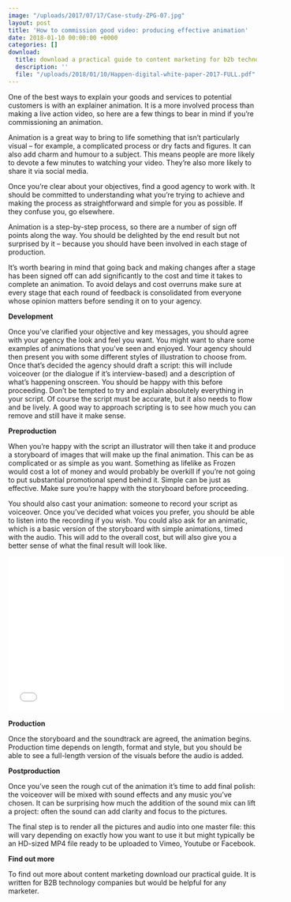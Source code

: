 ```yaml
---
image: "/uploads/2017/07/17/Case-study-ZPG-07.jpg"
layout: post
title: 'How to commission good video: producing effective animation'
date: 2018-01-10 00:00:00 +0000
categories: []
download:
  title: download a practical guide to content marketing for b2b technology companies
  description: ''
  file: "/uploads/2018/01/10/Happen-digital-white-paper-2017-FULL.pdf"
---
```

One of the best ways to explain your goods and services to potential customers is with an explainer animation. It is a more involved process than making a live action video, so here are a few things to bear in mind if you’re commissioning an animation.

Animation is a great way to bring to life something that isn’t particularly visual – for example, a complicated process or dry facts and figures. It can also add charm and humour to a subject. This means people are more likely to devote a few minutes to watching your video. They’re also more likely to share it via social media.

Once you’re clear about your objectives, find a good agency to work with. It should be committed to understanding what you’re trying to achieve and making the process as straightforward and simple for you as possible. If they confuse you, go elsewhere.

Animation is a step-by-step process, so there are a number of sign off points along the way. You should be delighted by the end result but not surprised by it – because you should have been involved in each stage of production.

It’s worth bearing in mind that going back and making changes after a stage has been signed off can add significantly to the cost and time it takes to complete an animation. To avoid delays and cost overruns make sure at every stage that each round of feedback is consolidated from everyone whose opinion matters before sending it on to your agency.

**Development**

Once you’ve clarified your objective and key messages, you should agree with your agency the look and feel you want. You might want to share some examples of animations that you’ve seen and enjoyed. Your agency should then present you with some different styles of illustration to choose from. Once that’s decided the agency should draft a script: this will include voiceover (or the dialogue if it’s interview-based) and a description of what’s happening onscreen. You should be happy with this before proceeding. Don’t be tempted to try and explain absolutely everything in your script. Of course the script must be accurate, but it also needs to flow and be lively. A good way to approach scripting is to see how much you can remove and still have it make sense.

**Preproduction**

When you’re happy with the script an illustrator will then take it and produce a storyboard of images that will make up the final animation. This can be as complicated or as simple as you want. Something as lifelike as Frozen would cost a lot of money and would probably be overkill if you’re not going to put substantial promotional spend behind it. Simple can be just as effective. Make sure you’re happy with the storyboard before proceeding.

You should also cast your animation: someone to record your script as voiceover. Once you’ve decided what voices you prefer, you should be able to listen into the recording if you wish. You could also ask for an animatic, which is a basic version of the storyboard with simple animations, timed with the audio. This will add to the overall cost, but will also give you a better sense of what the final result will look like.

<iframe width="560" height="315" src="[https://player.vimeo.com/video/141031500](https://player.vimeo.com/video/141031500 "https://player.vimeo.com/video/141031500")" frameborder="0" allowfullscreen=""></iframe>

**Production**

Once the storyboard and the soundtrack are agreed, the animation begins. Production time depends on length, format and style, but you should be able to see a full-length version of the visuals before the audio is added.

**Postproduction**

Once you’ve seen the rough cut of the animation it’s time to add final polish: the voiceover will be mixed with sound effects and any music you’ve chosen. It can be surprising how much the addition of the sound mix can lift a project: often the sound can add clarity and focus to the pictures.

The final step is to render all the pictures and audio into one master file: this will vary depending on exactly how you want to use it but might typically be an HD-sized MP4 file ready to be uploaded to Vimeo, Youtube or Facebook.

**Find out more**

To find out more about content marketing download our practical guide. It is written for B2B technology companies but would be helpful for any marketer.